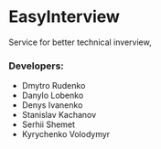 # EasyInterview

Service for better technical inverview,

### Developers:
* Dmytro Rudenko 
* Danylo Lobenko
* Denys Ivanenko
* Stanislav Kachanov
* Serhii Shemet
* Kyrychenko Volodymyr
